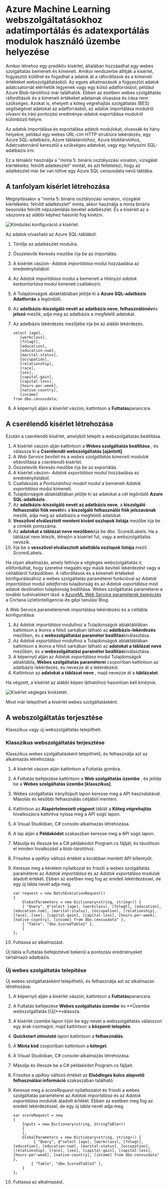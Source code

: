 <properties
    pageTitle="Azure Machine Learning webszolgáltatásokhoz adatimportálás és adatexportálás modulok használó telepítése |} Microsoft Azure"
    description="Megtudhatja, hogyan küldhet és fogadhat adatokat webszolgáltatásból az adatok importálása és az adatok exportálása modulok segítségével."
    services="machine-learning"
    documentationCenter=""
    authors="vDonGlover"
    manager="raymondlaghaeian"
    editor=""/>

<tags
    ms.service="machine-learning"
    ms.workload="data-services"
    ms.tgt_pltfrm="na"
    ms.devlang="na"
    ms.topic="article"
    ms.date="08/12/2016"
    ms.author="v-donglo"/>



# <a name="deploying-azure-ml-web-services-that-use-data-import-and-data-export-modules"></a>Azure Machine Learning webszolgáltatásokhoz adatimportálás és adatexportálás modulok használó üzembe helyezése 

Amikor létrehoz egy prediktív kísérlet, általában hozzáadhat egy webes szolgáltatás bemeneti és kimeneti. Amikor rendszerbe állítják a kísérlet, fogyasztói küldhet és fogadhat a adatok át a ráfordítások és a kimeneti értékeket webszolgáltatásból. Az egyes alkalmazások a fogyasztói adatok adatcsatornát elérhetők legyenek vagy egy külső adatforrásból, például Azure Blob-tárolóhoz már találhatók. Ebben az esetben webes szolgáltatás ráfordítások és a kimeneti értékeket adatainak olvasása és írása nem szükséges. Azokat is, ehelyett a köteg végrehajtás szolgáltatás (BES) segítségével adatokat az adatforrásból, az adatok importálása modulról olvasni és írási pontozási eredménye-adatok exportálása modulról különböző helyre.

Az adatok importálása és exportálása adatok modulokat, olvassák és hány helyekre, például egy webes URL-cím HTTP struktúra lekérdezés, egy Azure SQL-adatbázis, Azure táblatárolóhoz, Azure blobtárolóhoz, Adatcsatornáról keresztül a szükséges adatokat, vagy egy helyszíni SQL-adatbázis írni.

Ez a témakör használja a "minta 5: bináris osztályozási vonaton, vizsgálat kiértékelés: felnőtt adatkészlet" mintát, és azt feltételezi, hogy az adatkészlet már be van töltve egy Azure SQL censusdata nevű táblába.

## <a name="create-the-training-experiment"></a>A tanfolyam kísérlet létrehozása 
 
Megnyitásakor a "minta 5: bináris osztályozási vonaton, vizsgálat kiértékelés: felnőtt adatkészlet" minta, akkor használja a minta bináris besorolás felnőtt népszámlálás bevétel adatkészlet. És a kísérlet az a vászonra az alábbi képhez hasonló fog kinézni.

![Kiindulási konfiguráció a kísérlet.](./media/machine-learning-web-services-that-use-import-export-modules/initial-look-of-experiment.png)
  

Az adatok olvasható az Azure SQL-táblából:

1.  Törölje az adatkészlet modulra.
2.  Összetevők Keresés mezőbe írja be az importálás.
3.  A kísérlet vászon- *Adatok importálása* modul hozzáadása az eredménylistából.
4.  Az *Adatok importálása* modul a bemeneti a *Hiányzó adatok karbantartása* modul kimeneti csatlakozni.
5.  A Tulajdonságok ablaktáblában jelölje ki a **Azure SQL-adatbázis** **Adatforrás** a legördülő.
6.  Az **adatbázis-kiszolgáló nevét** **az adatbázis neve**, **felhasználónév**és **jelszó** mezők, adja meg az adatbázis a megfelelő adatokat.
7.  Az adatbázis lekérdezés mezőjébe írja be az alábbi lekérdezés.

        select [age],
           [workclass],
           [fnlwgt],
           [education],
           [education-num],
           [marital-status],
           [occupation],
           [relationship],
           [race],
           [sex],
           [capital-gain],
           [capital-loss],
           [hours-per-week],
           [native-country],
           [income]
        from dbo.censusdata;

8.  A képernyő alján a kísérlet vászon, kattintson a **Futtatás**parancsra.

## <a name="create-the-predictive-experiment"></a>A cserélendő kísérlet létrehozása

Ezután a cserélendő kísérlet, amelyből telepíti a webszolgáltatás beállítása.

1.  A kísérlet vászon alján kattintson a **Webes szolgáltatás beállítása** , és válassza ki a **Cserélendő webszolgáltatás [ajánlott]**.
2.  A *Web Service beviteli* és a *webes szolgáltatás kimeneti modulok* eltávolítása a cserélendő kísérlet. 
3.  Összetevők Keresés mezőbe írja be az exportálás.
4.  A kísérlet vászon- *Adatok exportálása* modul hozzáadása az eredménylistából.
5.  Csatlakozás a *Pontszámhoz modell* modul a bemeneti *Adatok exportálása* modul kimeneti. 
6.  Tulajdonságok ablaktáblában jelölje ki az adatokat a cél legördülő **Azure SQL-adatbázis** .
7.  Az **adatbázis-kiszolgáló nevét** **az adatbázis neve**, a **kiszolgáló felhasználói fiók nevét**és a **kiszolgáló felhasználói fiók jelszavának** mezők, adja meg az adatbázis a megfelelő adatokat.
8.  **Vesszővel elválasztott menteni kívánt oszlopok listája** mezőbe írja be a címkék pontszáma.
9.  Az **adatokat a táblázat neve mezőben**írja be dbo. ScoredLabels. Ha a táblázat nem létezik, létrejön a kísérlet fut, vagy a webszolgáltatás nevezik.
10. Írja be a **vesszővel elválasztott adattábla oszlopok listája** mező ScoredLabels.

Ha olyan alkalmazás, amely felhívja a végleges webszolgáltatás ír, előfordulhat, hogy szeretne megadni egy másik beviteli lekérdezést vagy a céltábláról futásidőben. A ráfordítások és a kimeneti értékeket konfigurálásához a webes szolgáltatás paraméterei funkcióval az *Adatok importálása* modul *adatforrás* tulajdonság és az *Adatok exportálása* mód adatok destination tulajdonság beállítása.  Webes szolgáltatás paraméterei a további tudnivalókért lásd: a [AzureML Web Service paraméterek bejegyzés](https://blogs.technet.microsoft.com/machinelearning/2014/11/25/azureml-web-service-parameters/) a Cortana üzletiintelligencia-és gépi tanulási Blog.

A Web Service paramétereinek importálása lekérdezési és a céltábla konfigurálása:

1.  Az *Adatok importálása* modulhoz a Tulajdonságok ablaktáblában kattintson a ikonra a felső sarkában látható az **adatbázis-lekérdezés** mezőben, és a **webszolgáltatási paraméter beállítás**kiválasztása.
2.  Az *Adatok exportálása* modulhoz a Tulajdonságok ablaktáblában kattintson a ikonra a felső sarkában látható az **adatokat a táblázat neve** mezőben, és a **webszolgáltatási paraméter beállítás**kiválasztása.
3.  A képernyő alján az *Adatok exportálása* modul Tulajdonságok ablaktábla, **Webes szolgáltatás paraméterei** csoportban kattintson az adatbázis-lekérdezés, és nevezze át a lekérdezést.
4.  Kattintson az **adatokat a táblázat neve** , majd nevezze át a **táblázatot**.

Ha végzett, a kísérlet az alábbi képen láthatóhoz hasonlóan kell kinéznie.
 
![Kísérlet végleges kinézetét.](./media/machine-learning-web-services-that-use-import-export-modules/experiment-with-import-data-added.png)

Most már telepítheti a kísérlet webes szolgáltatásként.

## <a name="deploy-the-web-service"></a>A webszolgáltatás terjesztése 
Klasszikus vagy új webszolgáltatás telepítheti.

### <a name="deploy-a-classic-web-service"></a>Klasszikus webszolgáltatás terjesztése

Klasszikus webes szolgáltatásként telepíthető, és felhasználja azt az alkalmazás létrehozása:

1.  A kísérlet vászon alján kattintson a Futtatás gombra.
2.  A Futtatás befejezése kattintson a **Web szolgáltatás üzembe** , és jelölje be a **Webes szolgáltatás üzembe [klasszikus]**.
3.  Webes szolgáltatás irányítópult lapon keresse meg a API használatával. Másolás és későbbi felhasználás céljából menteni.
4.  Kattintson az **Alapértelmezett végpont** táblát a **Köteg végrehajtás** hivatkozásra kattintva nyissa meg a API súgó lapon.
5.  A Visual Studióban, C# console-alkalmazás létrehozása.
6.  A lap alján a **Példakódot** szakaszban keresse meg a API súgó lapon.
7.  Másolja és illessze be a C# példakódot Program.cs fájlját, és távolítson el minden hivatkozást a blob-tárolóhoz.
8.  Frissítse a *apiKey* változó értékét a korábban mentett API billentyűt.
9.  Keresse meg a kérelem nyilatkozat és frissíti a webes szolgáltatás paraméterei az *Adatok importálása* és az *Adatok exportálása* modulok átadott értékét. Ebben az esetben meg fog az eredeti lekérdezéssel, de egy új tábla nevét adja meg.

        var request = new BatchExecutionRequest() 
        {   
            GlobalParameters = new Dictionary<string, string>() {
            { "Query", @"select [age], [workclass], [fnlwgt], [education], [education-num], [marital-status], [occupation], [relationship], [race], [sex], [capital-gain], [capital-loss], [hours-per-week], [native-country], [income] from dbo.censusdata" },
            { "Table", "dbo.ScoredTable2" },
            }
        };

10. Futtassa az alkalmazást. 

Új tábla a Futtatás befejeztével bekerül a pontozási eredményeket tartalmazó adatbázis.

### <a name="deploy-a-new-web-service"></a>Új webes szolgáltatás telepítése

Új webes szolgáltatásként telepíthető, és felhasználja azt az alkalmazás létrehozása:

1.  A képernyő alján a kísérlet vászon, kattintson a **Futtatás**parancsra.
2.  A Futtatás befejezése **Webes szolgáltatás üzembe** és **Üzembe webszolgáltatás [Új]**válassza.
3.  A kísérlet üzembe lapon írjon be egy nevet a webszolgáltatás válasszon egy árak csomagot, majd kattintson a **központi telepítés**.
4.  **Quickstart útmutató** lapon kattintson a **felhasználás**.
5.  A **Minta kód** csoportban kattintson a **köteget**.
6.  A Visual Studióban, C# console-alkalmazás létrehozása.
7.  Másolja és illessze be a C# példakódot Program.cs fájljait.
8.  Frissítse a *apiKey* változó értékét az **Elsődleges kulcs** **alapvető felhasználási információ** szakaszában található.
9.  Keresse meg a *scoreRequest* nyilatkozatot és frissíti a webes szolgáltatás paraméterei az *Adatok importálása* és az *Adatok exportálása* modulok átadott értékét. Ebben az esetben meg fog az eredeti lekérdezéssel, de egy új tábla nevét adja meg.

        var scoreRequest = new
        {
            Inputs = new Dictionary<string, StringTable>()
            {
            },
            GlobalParameters = new Dictionary<string, string>() {
                 { "Query", @"select [age], [workclass], [fnlwgt], [education], [education-num], [marital-status], [occupation], [relationship], [race], [sex], [capital-gain], [capital-loss], [hours-per-week], [native-country], [income] from dbo.censusdata" },
                { "Table", "dbo.ScoredTable3" },
            }
        };

10. Futtassa az alkalmazást. 
 

